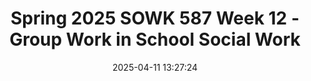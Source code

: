---
layout: single_presentation
name: spring-2025-sowk-587-week-12-group-work-in-school-social-work.md
title: "Spring 2025 SOWK 587  Week 12 - Group Work in School Social Work"
date:  2025-04-11 13:27:24
presentation_id: eV30df
permalink: /eV30df/
redirect_from:
  - /presentations/eV30df/spring-2025-sowk-587-week-12-group-work-in-school-social-work
slides: 
  - slide_name: deck-eV30df-large-0.jpeg
    slide_alt: "Chairs are arranged in a circle, illustrating collaboration in a social work setting. Text reads: 'Group Work in School Social Work.' Additional details: 'Spring 2025, SOWK 587, Week 12,' 'Jacob Campbell, Ph.D. LICSW at Heritage University.'"
  - slide_name: deck-eV30df-large-1.jpeg
    slide_alt: "Plan for Week 12 slide features a session agenda and learning objectives. Agenda includes experiences in group work and policy paper. Objectives cover reflecting on facilitation skills and engaging in solution-focused work."
  - slide_name: deck-eV30df-large-2.jpeg
    slide_alt: "Three purple chairs are arranged in a row, illustrating collaboration. Text discusses group work strategies: 'Groups of 4-6, designate a note-taker, share and summarize discussions.' Presentation by Jacob Campbell, Ph.D., Spring 2025 SOWK 587 Week 12."
  - slide_name: deck-eV30df-large-3.jpeg
    slide_alt: "Slide displays a title 'What Side Do You Fall On.' Five statements list different group-related experiences or skills in the center, divided horizontally. Footer indicates Jacob Campbell, Ph.D., LICSW at Heritage University, Spring 2025 SOWK 587 Week 12."
  - slide_name: deck-eV30df-large-4.jpeg
    slide_alt: "A red diamond question mark logo with 'The WhyTry Program' text is on the left, alongside a gray box labeled 'Demo - Jumping Hurdles' on the right. Text:   - Jacob Campbell, Ph.D. LICSW at Heritage University  - Spring 2025 SOWK 587 Week 12"
  - slide_name: deck-eV30df-large-5.jpeg
    slide_alt: "A vintage-style machine balances objects, set within a stage-like curtain backdrop. Text reads 'Ali In The Jungle' by The Hours, detailed with presentation info: Jacob Campbell, Ph.D., Heritage University, Spring 2025 SOWK 587 Week 12. Includes a YouTube link."
  - slide_name: deck-eV30df-large-6.jpeg
    slide_alt: "A black silhouette of an open hand illustrates five principles: safety, group goals, kindness, honesty, and forgiveness. Text includes 'Full Value Contract,' with references to Schoel & Radcliffe (1988)."
  - slide_name: deck-eV30df-large-7.jpeg
    slide_alt: "Table listing feelings on a 5-point scale, describing emotions from 'fantastic' to 'angry.' Adjacent text features '5' and 'Point Scale' on a white background."
  - slide_name: deck-eV30df-large-8.jpeg
    slide_alt: "A running shoe-clad leg jumps over a hurdle. Text outlines six strategies for overcoming obstacles, including problem identification, creating options, getting help, taking action, believing in change, and resiliency. Part of The WhyTry Program."
  - slide_name: deck-eV30df-large-9.jpeg
    slide_alt: "A black slide displays white text reading 'Famous Failures' and 'Barr Brothers.' A video link is in the bottom right corner, emphasizing a thematic presentation on notable setbacks."
  - slide_name: deck-eV30df-large-10.jpeg
    slide_alt: "Pyramid of cups stacked in a colorful formation; instructions describe team coordination using rubber bands and strings to build, highlighting problem-solving and cooperation principles. Silence is required, with penalties for talking."
  - slide_name: deck-eV30df-large-11.jpeg
    slide_alt: "**Image Description**: A presentation slide titled 'Solution Focused Group: Expectations & Steps' features two main sections. The left section lists tasks for the group conductor: using positive language, focusing on action, challenging linkages, and reframing problems. The right section outlines steps in the group process: introduction, clarification, acknowledgment, the miracle scenario, building progress, and closure. The bottom shows academic details: Jacob Campbell, Ph.D., Heritage University, references, and Spring 2025 details."
  - slide_name: deck-eV30df-large-12.jpeg
    slide_alt: "The slide titled 'Social Policy A-05: Macro Issue' provides instructions for a student assignment. It includes sections such as 'Title Page,' 'Problem Description,' 'Policy Analysis,' 'Recommendations for Policy Change,' and 'Change Strategy and Collaboration.' There's a note about using APA formatting. It's part of a course by Jacob Campbell at Heritage University, scheduled for Spring 2025 SOWK 587 Week 12."
  - slide_name: deck-eV30df-large-13.jpeg
    slide_alt: "**Slide Description: Social Policy Theories**- **Object**: Text- **Action**: Provides information- **Context**: Presentation slideText includes 'Social Policy Theories,' explanation to connect paper analysis to theories, list with Critical Race Theory, Critical Theory, Feminist Theory, Systems Theory, Social constructionism. By Jacob Campbell, Ph.D., LICSW, Heritage University, Spring 2025 SOWK 587 Week 12."
  - slide_name: deck-eV30df-large-14.jpeg
    slide_alt: "**Object**: Rubric table  **Action**: Outlines criteria for social policy macro issue assessment  **Context**: Includes descriptions and examples for categories like policy examination, theory assessment, and collaboration. Mentions Jacob Campbell at Heritage University, Spring 2025 SOWK 587 Week 12. **Text**: - **'Social Policy Macro Issue Rubric'**- **Categories and Descriptions**:  - **Policy Examination and Best Practice Recommendations**: Accurate review, impact understanding, offers actionable recommendations.  - **Policy Theory Assessment**: Applies relevant theory to diverse client populations.  - **Problem Description and School Culture Analysis**: Provides comprehensive analysis and support.  - **Intersectionality and Population Focus**: Integrates intersectionality, analyzes identity influences.  - **Change Strategy and Collaboration**: Presents a well-supported implementation plan.  - **Organization, Clarity, and APA Formatting**: Professional, clear, and APA-consistent.  - **Following Assignment Requirements**: Adheres to description and requirements.- **Footer**:  - **Jacob Campbell, Ph.D. LICSW at Heritage University**  - **Spring 2025 SOWK 587 Week 12**"
presentation_description_md: >
  Developing%20a%20strong%20understanding%20of%20appropriate%20resources%20in%20a%20school%20setting%20is%20vital%20for%20school-based%20social%20workers.%20The%20forums%20for%20week%2012%20are%20related%20to%20discussing%20some%20of%20the%20district/school-wide%20resources%20and%20the%20intentionality%20and%20critical%20thinking%20required%20for%20addressing%20school-related%20problems.%20This%20week's%20reading%20in%20Jarolmen%20%26%20Bautista-Thomas%20(2023)%20addresses%20group%20work%20in%20schools.%20There%20are%20forums%20for%20students%20to%20reflect%20on%20this%20content.%20This%20week%20is%20also%20synchronous%20with%20class%20on%2004/12/25.%20During%20class,%20we%20will%20work%20further%20with%20groups%20to%20understand%20what%20they%20look%20like%20and%20examples%20of%20group%20interventions%20that%20can%20be%20used%20in%20a%20school-based%20setting.%20%0A%0AThe%20agenda%20for%20our%20class%20session%20is%20as%20follows:%0A%0A-%20Experiences%20in%20group%20work%0A-%20Demo%20of%20WhyTry%20group%0A-%20Solution-focused%20group%20work%0A-%20Policy%20paper%0A%0AThe%20learning%20objectives%20for%20this%20week%20include:%0A%0A-%20Identify%20examples%20of%20group%20work%20done%20in%20a%20school%20setting%0A-%20Reflect%20on%20facilitation%20skills%0A-%20Explore%20and%20reflect%20on%20the%20selection,%20development,%20and%20facilitation%20of%20group%20interventions%20in%20school%20settings%0A-%20Be%20able%20to%20engage%20in%20solution-focused%20group%20work%0A-%20Identify%20and%20describe%20system-wide%20resources%20such%20as%20RTI,%20MTSS,%20and%20PBIS%20used%20to%20support%20students%20in%20schools%0A-%20Demonstrate%20critical%20thinking%20and%20problem-solving%20skills%20in%20identifying%20gaps%20and%20needs%20in%20school%20resources.
downloadable_slides: deck-eV30df.pdf
slides_count: 15
header:
  teaser: deck-eV30df-thumb-0.jpeg
presentation_video: 
location: "Heritage University"
tags:
  - Heritage University
  - MSW Program
  - SOWK 587
---